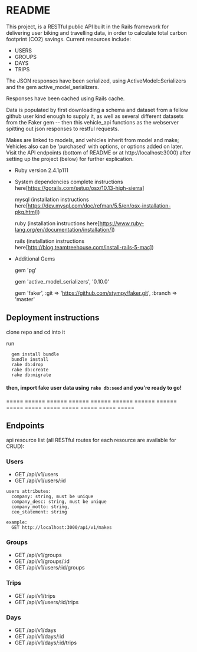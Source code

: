 # README

This project, is a RESTful public  API built in the Rails framework for delivering user biking and travelling data, in order to calculate total carbon footprint (CO2) savings. Current resources include:

* USERS
* GROUPS
* DAYS
* TRIPS

The JSON responses have been serialized, using ActiveModel::Serializers and the gem active_model_serializers.

Responses have been cached using Rails cache.

Data is populated by first downloading a schema and dataset from a fellow github user kind enough to supply it, as well as several different datasets from the Faker gem -- then this vehicle_api functions as the webserver spitting out json responses to restful requests.

Makes are linked to models, and vehicles inherit from model and make; Vehicles also can be 'purchased' with options, or options added on later. Visit the API endpoints (bottom of README or at http://localhost:3000) after setting up the project (below) for further explication.

* Ruby version 2.4.1p111

* System dependencies
  complete instructions here[https://gorails.com/setup/osx/10.13-high-sierra]

    mysql (installation instructions here[https://dev.mysql.com/doc/refman/5.5/en/osx-installation-pkg.html])

    ruby (installation instructions here[https://www.ruby-lang.org/en/documentation/installation/])

    rails (installation instructions here[http://blog.teamtreehouse.com/install-rails-5-mac])

* Additional Gems

  gem 'pg'

  gem 'active_model_serializers', '0.10.0'

  gem 'faker', :git => 'https://github.com/stympy/faker.git', :branch => 'master'




## Deployment instructions

  clone repo and cd into it

  run
  ```shell
    gem install bundle
    bundle install
    rake db:drop
    rake db:create
    rake db:migrate
  ```

#### then, import fake user data using `rake db:seed` and you're ready to go!


===== ====== ====== ====== ====== ====== ====== ====== ===== ===== ===== ===== ===== ===== =====

## Endpoints

api resource list (all RESTful routes for each resource are available for CRUD):

### Users
  * GET /api/v1/users
  * GET /api/v1/users/:id

  ```shell
  users attributes:
    company: string, must be unique
    company_desc: string, must be unique
    company_motto: string,
    ceo_statement: string

  example:
    GET http://localhost:3000/api/v1/makes

  ```

### Groups
  * GET /api/v1/groups
  * GET /api/v1/groups/:id
  * GET /api/v1/users/:id/groups

### Trips
  * GET /api/v1/trips
  * GET /api/v1/users/:id/trips

### Days
  * GET /api/v1/days
  * GET /api/v1/days/:id
  * GET /api/v1/days/:id/trips
